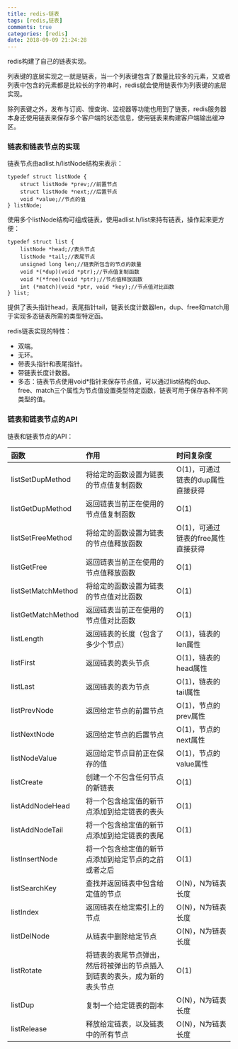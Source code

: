 ```yaml
---
title: redis-链表
tags: [redis,链表]
comments: true
categories: [redis]
date: 2018-09-09 21:24:28
---
```

redis构建了自己的链表实现。

列表键的底层实现之一就是链表，当一个列表键包含了数量比较多的元素，又或者列表中包含的元素都是比较长的字符串时，redis就会使用链表作为列表键的底层实现。

除列表键之外，发布与订阅、慢查询、监视器等功能也用到了链表，redis服务器本身还使用链表来保存多个客户端的状态信息，使用链表来构建客户端输出缓冲区。

### 链表和链表节点的实现
链表节点由adlist.h/listNode结构来表示：
```
typedef struct listNode {
	struct listNode *prev;//前置节点
	struct listNode *next;//后置节点
	void *value;//节点的值
} listNode;
```
使用多个listNode结构可组成链表，使用adlist.h/list来持有链表，操作起来更方便：

```
typedef struct list {
	listNode *head;//表头节点
	listNode *tail;//表尾节点
	unsigned long len;//链表所包含的节点的数量
	void *(*dup)(void *ptr);//节点值复制函数
	void *(*free)(void *ptr);//节点值释放函数
	int (*match)(void *ptr, void *key);//节点值对比函数
} list;
```
提供了表头指针head，表尾指针tail，链表长度计数器len，dup、free和match用于实现多态链表所需的类型特定函。

redis链表实现的特性：

* 双端。
* 无环。
* 带表头指针和表尾指针。
* 带链表长度计数器。
* 多态：链表节点使用void*指针来保存节点值，可以通过list结构的dup、free、match三个属性为节点值设置类型特定函数，链表可用于保存各种不同类型的值。

### 链表和链表节点的API
链表和链表节点的API：

函数 | 作用 | 时间复杂度
:- | :- | :-
listSetDupMethod | 将给定的函数设置为链表的节点值复制函数 | O(1)，可通过链表的dup属性直接获得
listGetDupMethod | 返回链表当前正在使用的节点值复制函数 | O(1)
listSetFreeMethod | 将给定的函数设置为链表的节点值释放函数 | O(1)，可通过链表的free属性直接获得
listGetFree | 返回链表当前正在使用的节点值释放函数 | O(1)
listSetMatchMethod | 将给定的函数设置为链表的节点值对比函数 | O(1)
listGetMatchMethod | 返回链表当前正在使用的节点值对比函数 | O(1)
listLength | 返回链表的长度（包含了多少个节点） | O(1)，链表的len属性
listFirst | 返回链表的表头节点 | O(1)，链表的head属性
listLast | 返回链表的表为节点 | O(1)，链表的tail属性
listPrevNode | 返回给定节点的前置节点 | O(1)，节点的prev属性
listNextNode | 返回给定节点的后置节点 | O(1)，节点的next属性
listNodeValue | 返回给定节点目前正在保存的值 | O(1)，节点的value属性
listCreate | 创建一个不包含任何节点的新链表 | O(1)
listAddNodeHead | 将一个包含给定值的新节点添加到给定链表的表头 | O(1)
listAddNodeTail | 将一个包含给定值的新节点添加到给定链表的表尾 | O(1)
listInsertNode | 将一个包含给定值的新节点添加到给定节点的之前或者之后 | O(1)
listSearchKey | 查找并返回链表中包含给定值的节点 | O(N)，N为链表长度
listIndex | 返回链表在给定索引上的节点 | O(N)，N为链表长度
listDelNode | 从链表中删除给定节点 | O(N)，N为链表长度
listRotate | 将链表的表尾节点弹出，然后将被弹出的节点插入到链表的表头，成为新的表头节点 | O(1)
listDup | 复制一个给定链表的副本 | O(N)，N为链表长度
listRelease | 释放给定链表，以及链表中的所有节点 | O(N)，N为链表长度